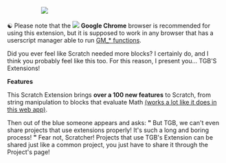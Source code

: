                     ![](http://i.cubeupload.com/Y2bzQ2.png)

☯ Please note that the ![](http://i.cubeupload.com/GNjTGq.png) **Google Chrome** browser is recommended for using this extension, but it is supposed to work in any browser that has a userscript manager able to run [GM_* functions](http://tampermonkey.net/documentation.php#GM_addStyle).
 
Did you ever feel like Scratch needed more blocks? I certainly do, and I think you probably feel like this too.
For this reason, I present you... TGB'S Extensions!

**Features**

This Scratch Extension brings **over a 100 new features** to Scratch, from string manipulation to blocks that evaluate Math [(works a lot like it does in this web app)](http://mathnotepad.com/).

Then out of the blue someone appears and asks:
**"** But TGB, we can't even share projects that use extensions properly! It's such a long and boring process! **"**
Fear not, Scratcher! Projects that use TGB's Extension can be shared just like a common project, you just have to share it through the Project's page!
